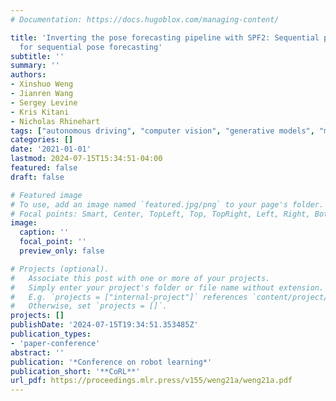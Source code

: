 ```yaml
---
# Documentation: https://docs.hugoblox.com/managing-content/

title: 'Inverting the pose forecasting pipeline with SPF2: Sequential pointcloud forecasting
  for sequential pose forecasting'
subtitle: ''
summary: ''
authors:
- Xinshuo Weng
- Jianren Wang
- Sergey Levine
- Kris Kitani
- Nicholas Rhinehart
tags: ["autonomous driving", "computer vision", "generative models", "machine learning", "robotics"]
categories: []
date: '2021-01-01'
lastmod: 2024-07-15T15:34:51-04:00
featured: false
draft: false

# Featured image
# To use, add an image named `featured.jpg/png` to your page's folder.
# Focal points: Smart, Center, TopLeft, Top, TopRight, Left, Right, BottomLeft, Bottom, BottomRight.
image:
  caption: ''
  focal_point: ''
  preview_only: false

# Projects (optional).
#   Associate this post with one or more of your projects.
#   Simply enter your project's folder or file name without extension.
#   E.g. `projects = ["internal-project"]` references `content/project/deep-learning/index.md`.
#   Otherwise, set `projects = []`.
projects: []
publishDate: '2024-07-15T19:34:51.353485Z'
publication_types:
- 'paper-conference'
abstract: ''
publication: '*Conference on robot learning*'
publication_short: '**CoRL**'
url_pdf: https://proceedings.mlr.press/v155/weng21a/weng21a.pdf
---
```

